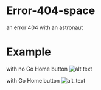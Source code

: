 # Error-404-space
an error 404 with an astronaut

# Example

with no Go Home button
![alt text](https://cdn.discordapp.com/attachments/890226832752918548/894237515182145587/unknown.png)

with Go Home button
![alt_text](https://cdn.discordapp.com/attachments/890226832752918548/894238973080268800/unknown.png)
